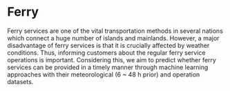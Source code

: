 # Ferry

Ferry services are one of the vital transportation methods in several nations which connect a huge number of islands and mainlands. However, a major disadvantage of ferry services is that it is crucially affected by weather conditions. Thus, informing customers about the regular ferry service operations is important. Considering this, we aim to predict whether ferry services can be provided in a timely manner through machine learning approaches with their meteorological (6 ~ 48 h prior) and operation datasets.

